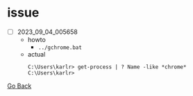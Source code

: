 # issue

- [ ] 2023_09_04_005658
  - howto
    - ``../gchrome.bat``
  - actual
    ```
    C:\Users\karlr> get-process | ? Name -like *chrome*
    C:\Users\karlr>
    ```

[Go Back](../readme.md)
